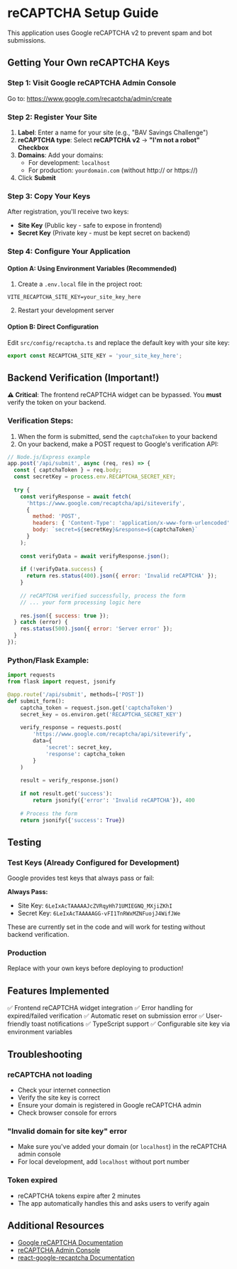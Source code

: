 # reCAPTCHA Setup Guide

This application uses Google reCAPTCHA v2 to prevent spam and bot submissions.

## Getting Your Own reCAPTCHA Keys

### Step 1: Visit Google reCAPTCHA Admin Console
Go to: https://www.google.com/recaptcha/admin/create

### Step 2: Register Your Site
1. **Label**: Enter a name for your site (e.g., "BAV Savings Challenge")
2. **reCAPTCHA type**: Select **reCAPTCHA v2** → **"I'm not a robot" Checkbox**
3. **Domains**: Add your domains:
   - For development: `localhost`
   - For production: `yourdomain.com` (without http:// or https://)
4. Click **Submit**

### Step 3: Copy Your Keys
After registration, you'll receive two keys:
- **Site Key** (Public key - safe to expose in frontend)
- **Secret Key** (Private key - must be kept secret on backend)

### Step 4: Configure Your Application

#### Option A: Using Environment Variables (Recommended)
1. Create a `.env.local` file in the project root:
```env
VITE_RECAPTCHA_SITE_KEY=your_site_key_here
```

2. Restart your development server

#### Option B: Direct Configuration
Edit `src/config/recaptcha.ts` and replace the default key with your site key:
```typescript
export const RECAPTCHA_SITE_KEY = 'your_site_key_here';
```

## Backend Verification (Important!)

**⚠️ Critical**: The frontend reCAPTCHA widget can be bypassed. You **must** verify the token on your backend.

### Verification Steps:

1. When the form is submitted, send the `captchaToken` to your backend
2. On your backend, make a POST request to Google's verification API:

```javascript
// Node.js/Express example
app.post('/api/submit', async (req, res) => {
  const { captchaToken } = req.body;
  const secretKey = process.env.RECAPTCHA_SECRET_KEY;
  
  try {
    const verifyResponse = await fetch(
      'https://www.google.com/recaptcha/api/siteverify',
      {
        method: 'POST',
        headers: { 'Content-Type': 'application/x-www-form-urlencoded' },
        body: `secret=${secretKey}&response=${captchaToken}`
      }
    );
    
    const verifyData = await verifyResponse.json();
    
    if (!verifyData.success) {
      return res.status(400).json({ error: 'Invalid reCAPTCHA' });
    }
    
    // reCAPTCHA verified successfully, process the form
    // ... your form processing logic here
    
    res.json({ success: true });
  } catch (error) {
    res.status(500).json({ error: 'Server error' });
  }
});
```

### Python/Flask Example:
```python
import requests
from flask import request, jsonify

@app.route('/api/submit', methods=['POST'])
def submit_form():
    captcha_token = request.json.get('captchaToken')
    secret_key = os.environ.get('RECAPTCHA_SECRET_KEY')
    
    verify_response = requests.post(
        'https://www.google.com/recaptcha/api/siteverify',
        data={
            'secret': secret_key,
            'response': captcha_token
        }
    )
    
    result = verify_response.json()
    
    if not result.get('success'):
        return jsonify({'error': 'Invalid reCAPTCHA'}), 400
    
    # Process the form
    return jsonify({'success': True})
```

## Testing

### Test Keys (Already Configured for Development)
Google provides test keys that always pass or fail:

**Always Pass:**
- Site Key: `6LeIxAcTAAAAAJcZVRqyHh71UMIEGNQ_MXjiZKhI`
- Secret Key: `6LeIxAcTAAAAAGG-vFI1TnRWxMZNFuojJ4WifJWe`

These are currently set in the code and will work for testing without backend verification.

### Production
Replace with your own keys before deploying to production!

## Features Implemented

✅ Frontend reCAPTCHA widget integration
✅ Error handling for expired/failed verification
✅ Automatic reset on submission error
✅ User-friendly toast notifications
✅ TypeScript support
✅ Configurable site key via environment variables

## Troubleshooting

### reCAPTCHA not loading
- Check your internet connection
- Verify the site key is correct
- Ensure your domain is registered in Google reCAPTCHA admin
- Check browser console for errors

### "Invalid domain for site key" error
- Make sure you've added your domain (or `localhost`) in the reCAPTCHA admin console
- For local development, add `localhost` without port number

### Token expired
- reCAPTCHA tokens expire after 2 minutes
- The app automatically handles this and asks users to verify again

## Additional Resources

- [Google reCAPTCHA Documentation](https://developers.google.com/recaptcha/docs/display)
- [reCAPTCHA Admin Console](https://www.google.com/recaptcha/admin)
- [react-google-recaptcha Documentation](https://github.com/dozoisch/react-google-recaptcha)

